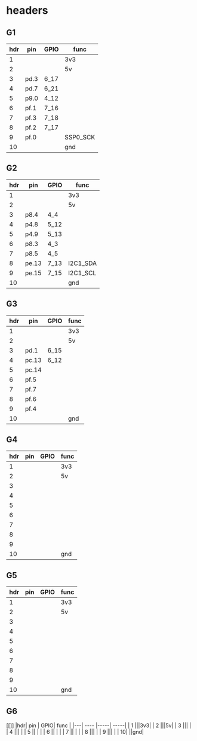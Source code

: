 # headers


## G1

|hdr| pin  | GPIO| func |
|---| ---- |-----| -----|
| 1 |||3v3|
| 2 |||5v|
| 3 |pd.3|6_17| |
| 4 |pd.7|6_21| |
| 5 |p9.0|4_12 | |
| 6 |pf.1|7_16 | |
| 7 |pf.3|7_18 | |
| 8 |pf.2|7_17 | |
| 9 |pf.0| |SSP0_SCK |
| 10| ||gnd|
 
## G2

|hdr| pin  | GPIO| func |
|---| ---- |-----| -----|
| 1 |||3v3|
| 2 |||5v|
| 3 |p8.4|4_4| |
| 4 |p4.8|5_12| |
| 5 |p4.9|5_13 | |
| 6 |p8.3|4_3 | |
| 7 |p8.5|4_5 | |
| 8 |pe.13|7_13|I2C1_SDA |
| 9 |pe.15|7_15|I2C1_SCL |
| 10| ||gnd|


## G3

|hdr| pin  | GPIO| func |
|---| ---- |-----| -----|
| 1 |||3v3|
| 2 |||5v|
| 3 |pd.1|6_15| |
| 4 |pc.13|6_12| |
| 5 |pc.14| | |
| 6 |pf.5| | |
| 7 |pf.7| | |
| 8 |pf.6|| |
| 9 |pf.4|| |
| 10| ||gnd|


## G4

|hdr| pin  | GPIO| func |
|---| ---- |-----| -----|
| 1 |||3v3|
| 2 |||5v|
| 3 ||| |
| 4 ||| |
| 5 || | |
| 6 || | |
| 7 || | |
| 8 ||| |
| 9 ||| |
| 10| ||gnd|

## G5

|hdr| pin  | GPIO| func |
|---| ---- |-----| -----|
| 1 |||3v3|
| 2 |||5v|
| 3 ||| |
| 4 ||| |
| 5 || | |
| 6 || | |
| 7 || | |
| 8 ||| |
| 9 ||| |
| 10| ||gnd|

## G6
[[]]
|hdr| pin  | GPIO| func |
|---| ---- |-----| -----|
| 1 |||3v3|
| 2 |||5v|
| 3 ||| |
| 4 ||| |
| 5 || | |
| 6 || | |
| 7 || | |
| 8 ||| |
| 9 ||| |
| 10| ||gnd|

